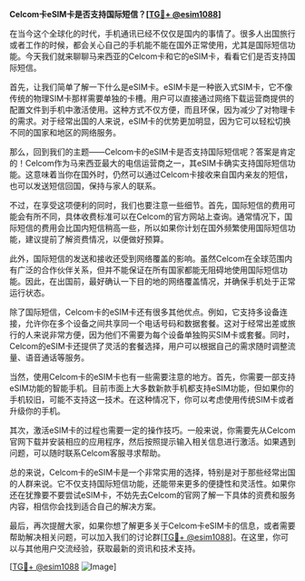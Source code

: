 **Celcom卡eSIM卡是否支持国际短信？[[TG💪+ @esim1088](https://t.me/s/esim1088)]**

在当今这个全球化的时代，手机通讯已经不仅仅是国内的事情了。很多人出国旅行或者工作的时候，都会关心自己的手机能不能在国外正常使用，尤其是国际短信功能。今天我们就来聊聊马来西亚的Celcom卡和它的eSIM卡，看看它们是否支持国际短信。

首先，让我们简单了解一下什么是eSIM卡。eSIM卡是一种嵌入式SIM卡，它不像传统的物理SIM卡那样需要单独的卡槽。用户可以直接通过网络下载运营商提供的配置文件到手机中激活使用。这种方式不仅方便，而且环保，因为减少了对物理卡的需求。对于经常出国的人来说，eSIM卡的优势更加明显，因为它可以轻松切换不同的国家和地区的网络服务。

那么，回到我们的主题——Celcom卡的eSIM卡是否支持国际短信呢？答案是肯定的！Celcom作为马来西亚最大的电信运营商之一，其eSIM卡确实支持国际短信功能。这意味着当你在国外时，仍然可以通过Celcom卡接收来自国内亲友的短信，也可以发送短信回国，保持与家人的联系。

不过，在享受这项便利的同时，我们也要注意一些细节。首先，国际短信的费用可能会有所不同，具体收费标准可以在Celcom的官方网站上查询。通常情况下，国际短信的费用会比国内短信稍高一些，所以如果你计划在国外频繁使用国际短信功能，建议提前了解资费情况，以便做好预算。

此外，国际短信的发送和接收还受到网络覆盖的影响。虽然Celcom在全球范围内有广泛的合作伙伴关系，但并不能保证在所有国家都能无阻碍地使用国际短信功能。因此，在出国前，最好确认一下目的地的网络覆盖情况，并确保手机处于正常运行状态。

除了国际短信，Celcom卡的eSIM卡还有很多其他优点。例如，它支持多设备连接，允许你在多个设备之间共享同一个电话号码和数据套餐。这对于经常出差或旅行的人来说非常方便，因为他们不需要为每个设备单独购买SIM卡或套餐。同时，Celcom的eSIM卡还提供了灵活的套餐选择，用户可以根据自己的需求随时调整流量、语音通话等服务。

当然，使用Celcom卡的eSIM卡也有一些需要注意的地方。首先，你需要一部支持eSIM功能的智能手机。目前市面上大多数新款手机都支持eSIM功能，但如果你的手机较旧，可能不支持这一技术。在这种情况下，你可以考虑使用传统SIM卡或者升级你的手机。

其次，激活eSIM卡的过程也需要一定的操作技巧。一般来说，你需要先从Celcom官网下载并安装相应的应用程序，然后按照提示输入相关信息进行激活。如果遇到问题，可以随时联系Celcom客服寻求帮助。

总的来说，Celcom卡的eSIM卡是一个非常实用的选择，特别是对于那些经常出国的人群来说。它不仅支持国际短信功能，还能带来更多的便捷性和灵活性。如果你还在犹豫要不要尝试eSIM卡，不妨先去Celcom的官网了解一下具体的资费和服务内容，相信你会找到适合自己的解决方案。

最后，再次提醒大家，如果你想了解更多关于Celcom卡eSIM卡的信息，或者需要帮助解决相关问题，可以加入我们的讨论群[[TG💪+ @esim1088](https://t.me/s/esim1088)]。在这里，你可以与其他用户交流经验，获取最新的资讯和技术支持。

[[TG💪+ @esim1088](https://t.me/s/esim1088) ![Image](https://i.postimg.cc/4NQfJmqS/Snipaste-2025-05-13-00-14-12.png)]